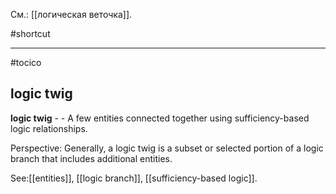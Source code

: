 См.: [[логическая веточка]].

#shortcut




<hr/>

#tocico

## logic twig

<b>logic twig</b> - - A few entities connected together using sufficiency-based logic relationships. 


Perspective: Generally, a logic twig is a subset or selected portion of a logic branch that includes additional entities. 



See:[[entities]], [[logic branch]], [[sufficiency-based logic]].

